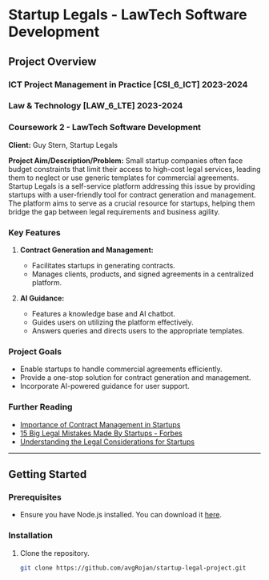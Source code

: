 # Startup Legals - LawTech Software Development

## Project Overview

### ICT Project Management in Practice [CSI_6_ICT] 2023-2024
### Law & Technology [LAW_6_LTE] 2023-2024
### Coursework 2 - LawTech Software Development

**Client:**
Guy Stern, Startup Legals

**Project Aim/Description/Problem:**
Small startup companies often face budget constraints that limit their access to high-cost legal services, leading them to neglect or use generic templates for commercial agreements. Startup Legals is a self-service platform addressing this issue by providing startups with a user-friendly tool for contract generation and management. The platform aims to serve as a crucial resource for startups, helping them bridge the gap between legal requirements and business agility.

### Key Features

1. **Contract Generation and Management:**
   - Facilitates startups in generating contracts.
   - Manages clients, products, and signed agreements in a centralized platform.

2. **AI Guidance:**
   - Features a knowledge base and AI chatbot.
   - Guides users on utilizing the platform effectively.
   - Answers queries and directs users to the appropriate templates.

### Project Goals

- Enable startups to handle commercial agreements efficiently.
- Provide a one-stop solution for contract generation and management.
- Incorporate AI-powered guidance for user support.

### Further Reading

- [Importance of Contract Management in Startups](https://vnclaw.com/blogs/importance-of-legal-contracts-management-in-startups)
- [15 Big Legal Mistakes Made By Startups - Forbes](https://www.forbes.com/sites/allbusiness/2020/02/01/legal-mistakes-made-by-startups)
- [Understanding the Legal Considerations for Startups](https://aicontentfy.com/en/blog/importance-of-understanding-legal-considerations-for-startups)

---

## Getting Started

### Prerequisites

- Ensure you have Node.js installed. You can download it [here](https://nodejs.org/).

### Installation

1. Clone the repository.
   ```bash
   git clone https://github.com/avgRojan/startup-legal-project.git
